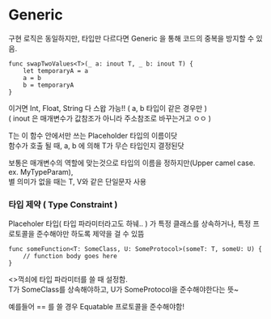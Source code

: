 # Generic

구현 로직은 동일하지만, 타입만 다르다면 Generic 을 통해 코드의 중복을 방지할 수 있음.  
~~~
func swapTwoValues<T>(_ a: inout T, _ b: inout T) {
    let temporaryA = a
    a = b
    b = temporaryA
}
~~~
이거면 Int, Float, String 다 스왑 가능!! ( a, b 타입이 같은 경우만 )  
( inout 은 매개변수가 값참조가 아니라 주소참조로 바꾸는거고 ㅇㅇ )  

T는 이 함수 안에서만 쓰는 Placeholder 타입의 이름이닷  
함수가 호출 될 때, a, b 에 의해 T가 무슨 타입인지 결정된닷  

보통은 매개변수의 역할에 맞는것으로 타입의 이름을 정하지만(Upper camel case. ex. MyTypeParam),  
별 의미가 없을 때는 T, V와 같은 단일문자 사용  

### 타입 제약 ( Type Constraint )
Placeholer 타입( 타입 파라미터라고도 하눼.. ) 가 
특정 클래스를 상속하거나, 특정 프로토콜을 준수해야만 하도록 제약을 걸 수 있뜸

~~~
func someFunction<T: SomeClass, U: SomeProtocol>(someT: T, someU: U) {
    // function body goes here
}
~~~
<>꺽쇠에 타입 파라미터를 쓸 때 설정함.  
T가 SomeClass를 상속해야하고,
U가 SomeProtocol을 준수해야한다는 뜻~

예를들어 == 를 쓸 경우 Equatable 프로토콜을 준수해야함!

